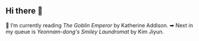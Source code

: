 ## Hi there 👋
📖 I’m currently reading *The Goblin Emperor* by Katherine Addison. 
➡ Next in my queue is *Yeonnam-dong's Smiley Laundromat* by Kim Jiyun.

<!--
**catamaraa/catamaraa** is a ✨ _special_ ✨ repository because its `README.md` (this file) appears on your GitHub profile.

Here are some ideas to get you started:

- 🔭 I’m currently working on ...
- 🌱 I’m currently learning ...
- 👯 I’m looking to collaborate on ...
- 🤔 I’m looking for help with ...
- 💬 Ask me about ...
- 📫 How to reach me: ...
- 😄 Pronouns: ...
- ⚡ Fun fact: ...
-->
